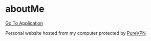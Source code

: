 # aboutMe
<a href='http://82.145.51.194:8080' target='_blank'>Go To Application</a>
<br>

Personal website hosted from my computer protected by [PureVPN](https://www.purevpn.com/pages/home.php)
